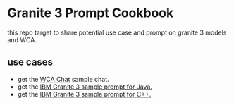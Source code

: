 # Granite 3 Prompt Cookbook

this repo target to share potential use case and prompt on granite 3 models and WCA.

## use cases

- get the  [WCA Chat](./WCA_chat.md) sample chat.
- get the  [IBM Granite 3 sample prompt for Java.](./granite_3_prompt_java.md)
- get the  [IBM Granite 3 sample prompt for C++.](./granite_3_prompt_cpp.md)
